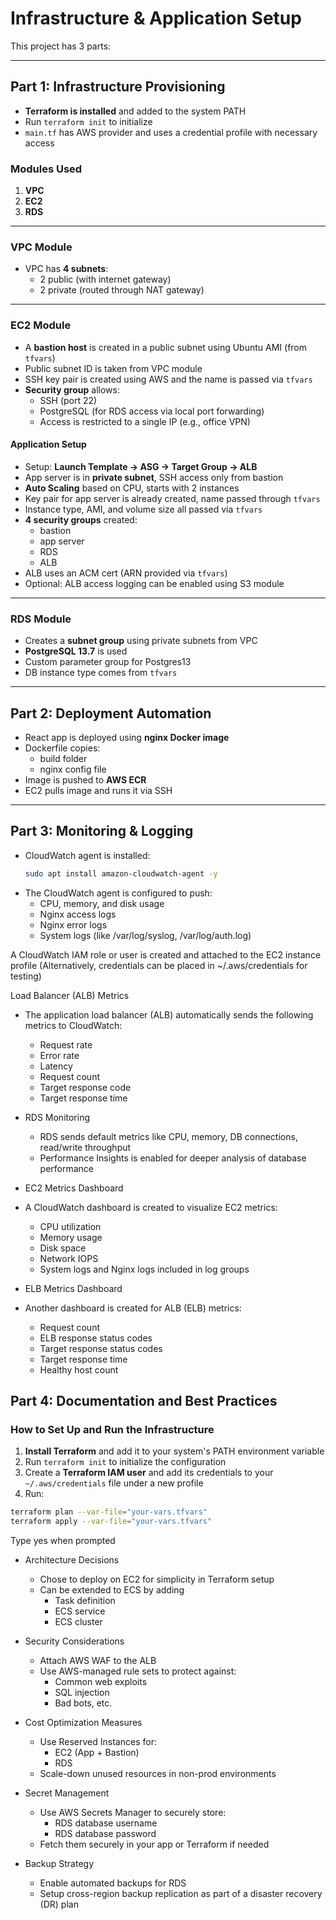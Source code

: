 # Infrastructure & Application Setup

This project has 3 parts:

---

## Part 1: Infrastructure Provisioning

- **Terraform is installed** and added to the system PATH
- Run `terraform init` to initialize
- `main.tf` has AWS provider and uses a credential profile with necessary access

### Modules Used
1. **VPC**
2. **EC2**
3. **RDS**

---

### VPC Module

- VPC has **4 subnets**:
  - 2 public (with internet gateway)
  - 2 private (routed through NAT gateway)

---

### EC2 Module

- A **bastion host** is created in a public subnet using Ubuntu AMI (from `tfvars`)
- Public subnet ID is taken from VPC module
- SSH key pair is created using AWS and the name is passed via `tfvars`
- **Security group** allows:
  - SSH (port 22)
  - PostgreSQL (for RDS access via local port forwarding)
  - Access is restricted to a single IP (e.g., office VPN)

#### Application Setup
- Setup: **Launch Template → ASG → Target Group → ALB**
- App server is in **private subnet**, SSH access only from bastion
- **Auto Scaling** based on CPU, starts with 2 instances
- Key pair for app server is already created, name passed through `tfvars`
- Instance type, AMI, and volume size all passed via `tfvars`
- **4 security groups** created:
  - bastion
  - app server
  - RDS
  - ALB
- ALB uses an ACM cert (ARN provided via `tfvars`)
- Optional: ALB access logging can be enabled using S3 module

---

### RDS Module

- Creates a **subnet group** using private subnets from VPC
- **PostgreSQL 13.7** is used
- Custom parameter group for Postgres13
- DB instance type comes from `tfvars`

---

## Part 2: Deployment Automation

- React app is deployed using **nginx Docker image**
- Dockerfile copies:
  - build folder
  - nginx config file
- Image is pushed to **AWS ECR**
- EC2 pulls image and runs it via SSH

---

## Part 3: Monitoring & Logging

- CloudWatch agent is installed:
  ```bash
  sudo apt install amazon-cloudwatch-agent -y
- The CloudWatch agent is configured to push:
   - CPU, memory, and disk usage
   - Nginx access logs
   - Nginx error logs
   - System logs (like /var/log/syslog, /var/log/auth.log)

A CloudWatch IAM role or user is created and attached to the EC2 instance profile
    (Alternatively, credentials can be placed in ~/.aws/credentials for testing)

Load Balancer (ALB) Metrics

- The application load balancer (ALB) automatically sends the following metrics to CloudWatch:
   - Request rate
   - Error rate
   - Latency
   - Request count
   - Target response code
   - Target response time

- RDS Monitoring
   - RDS sends default metrics like CPU, memory, DB connections, read/write throughput
   - Performance Insights is enabled for deeper analysis of database performance

- EC2 Metrics Dashboard

- A CloudWatch dashboard is created to visualize EC2 metrics:
   - CPU utilization
   - Memory usage
   - Disk space
   - Network IOPS
   - System logs and Nginx logs included in log groups

- ELB Metrics Dashboard

- Another dashboard is created for ALB (ELB) metrics:
   - Request count
   - ELB response status codes
   - Target response status codes
   - Target response time
   - Healthy host count

## Part 4: Documentation and Best Practices

### How to Set Up and Run the Infrastructure

1. **Install Terraform** and add it to your system's PATH environment variable
2. Run `terraform init` to initialize the configuration
3. Create a **Terraform IAM user** and add its credentials to your `~/.aws/credentials` file under a new profile
4. Run:
```bash
terraform plan --var-file="your-vars.tfvars"
terraform apply --var-file="your-vars.tfvars"
```

Type yes when prompted

- Architecture Decisions
    - Chose to deploy on EC2 for simplicity in Terraform setup
    - Can be extended to ECS by adding
       - Task definition
       - ECS service
       - ECS cluster

- Security Considerations
   - Attach AWS WAF to the ALB
   - Use AWS-managed rule sets to protect against:
       - Common web exploits
       - SQL injection
       - Bad bots, etc.

- Cost Optimization Measures
    - Use Reserved Instances for:
       - EC2 (App + Bastion)
       - RDS
    - Scale-down unused resources in non-prod environments

- Secret Management
    - Use AWS Secrets Manager to securely store:
       - RDS database username
       - RDS database password
    - Fetch them securely in your app or Terraform if needed
    
- Backup Strategy
   - Enable automated backups for RDS
   - Setup cross-region backup replication as part of a disaster recovery (DR) plan
